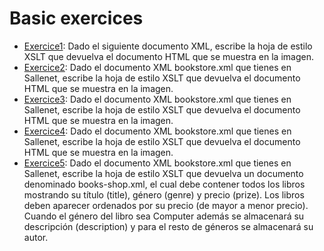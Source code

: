 # Basic exercices
- [Exercice1](https://github.com/oscarjuly23/Web_Basics/blob/main/Beginner/Ejercicio%20M04-UF2-NF2.1%20-02.xml):
Dado el siguiente documento XML, escribe la hoja de estilo XSLT que devuelva el documento HTML que se muestra en la imagen.
- [Exercice2](https://github.com/oscarjuly23/Web_Basics/blob/main/Beginner/Ejercicio%20M04-UF2-NF2.1%20-02.xml):
Dado el documento XML bookstore.xml que tienes en Sallenet, escribe la hoja de estilo XSLT que devuelva el documento HTML que se muestra en la imagen.
- [Exercice3](https://github.com/oscarjuly23/Web_Basics/blob/main/Beginner/Ejercicio%20M04-UF2-NF2.1%20-02.xml):
Dado el documento XML bookstore.xml que tienes en Sallenet, escribe la hoja de estilo XSLT que devuelva el documento HTML que se muestra en la imagen.
- [Exercice4](https://github.com/oscarjuly23/Web_Basics/blob/main/Beginner/Ejercicio%20M04-UF2-NF2.1%20-02.xml):
Dado el documento XML bookstore.xml que tienes en Sallenet, escribe la hoja de estilo XSLT que devuelva el documento HTML que se muestra en la imagen.
- [Exercice5](https://github.com/oscarjuly23/Web_Basics/blob/main/Beginner/Ejercicio%20M04-UF2-NF2.1%20-02.xml):
Dado el documento XML bookstore.xml que tienes en Sallenet, escribe la hoja de estilo XSLT que devuelva un documento denominado books-shop.xml, el cual debe contener todos los libros mostrando su título (title), género (genre) y precio (prize). Los libros deben aparecer ordenados por su precio (de mayor a menor precio). Cuando el género del libro sea Computer además se almacenará su descripción (description) y para el resto de géneros se almacenará su autor.
